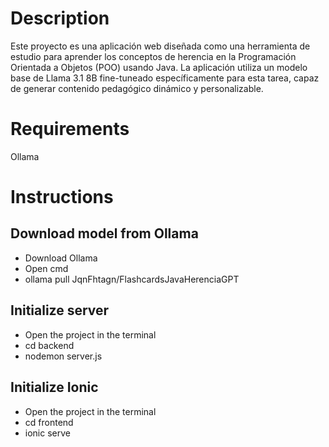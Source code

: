 # Description
Este proyecto es una aplicación web diseñada como una herramienta de estudio para aprender los conceptos de herencia en la Programación Orientada a Objetos (POO) usando Java. 
La aplicación utiliza un modelo base de Llama 3.1 8B fine-tuneado específicamente para esta tarea, capaz de generar contenido pedagógico dinámico y personalizable.

# Requirements
Ollama

# Instructions

## Download model from Ollama
- Download Ollama
- Open cmd
- ollama pull JqnFhtagn/FlashcardsJavaHerenciaGPT

## Initialize server
- Open the project in the terminal
- cd backend
- nodemon server.js

## Initialize Ionic
- Open the project in the terminal
- cd frontend
- ionic serve
